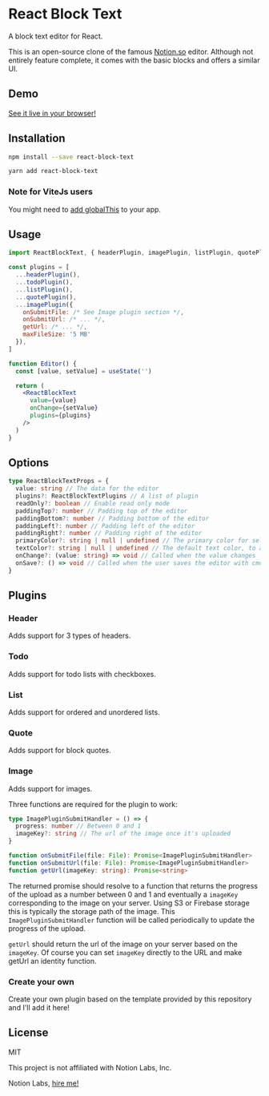 # React Block Text

A block text editor for React.

This is an open-source clone of the famous [Notion.so](https://notion.so) editor. Although not entirely feature complete, it comes with the basic blocks and offers a similar UI.

## Demo

[See it live in your browser!](https://react-block-text.web.app/)

## Installation

```bash
npm install --save react-block-text
```
```bash
yarn add react-block-text
```

### Note for ViteJs users

You might need to [add globalThis](https://github.com/vitejs/vite/discussions/7915) to your app.

## Usage

```jsx
import ReactBlockText, { headerPlugin, imagePlugin, listPlugin, quotePlugin, todoPlugin } from 'react-block-text'

const plugins = [
  ...headerPlugin(),
  ...todoPlugin(),
  ...listPlugin(),
  ...quotePlugin(),
  ...imagePlugin({
    onSubmitFile: /* See Image plugin section */,
    onSubmitUrl: /* ... */,
    getUrl: /* ... */,
    maxFileSize: '5 MB'
  }),
]

function Editor() {
  const [value, setValue] = useState('')

  return (
    <ReactBlockText
      value={value}
      onChange={setValue}
      plugins={plugins}
    />
  )
}
```

## Options

```ts
type ReactBlockTextProps = {
  value: string // The data for the editor
  plugins?: ReactBlockTextPlugins // A list of plugin
  readOnly?: boolean // Enable read only mode
  paddingTop?: number // Padding top of the editor
  paddingBottom?: number // Padding bottom of the editor
  paddingLeft?: number // Padding left of the editor
  paddingRight?: number // Padding right of the editor
  primaryColor?: string | null | undefined // The primary color for selection, drag and drop, and buttons
  textColor?: string | null | undefined // The default text color, to align with your design-system
  onChange?: (value: string) => void // Called when the value changes
  onSave?: () => void // Called when the user saves the editor with cmd/ctrl+s
}
```

## Plugins

### Header

Adds support for 3 types of headers.

### Todo

Adds support for todo lists with checkboxes.

### List

Adds support for ordered and unordered lists.

### Quote

Adds support for block quotes.

### Image

Adds support for images.

Three functions are required for the plugin to work:

```ts
type ImagePluginSubmitHandler = () => {
  progress: number // Between 0 and 1
  imageKey?: string // The url of the image once it's uploaded
}

function onSubmitFile(file: File): Promise<ImagePluginSubmitHandler>
function onSubmitUrl(file: File): Promise<ImagePluginSubmitHandler>
function getUrl(imageKey: string): Promise<string>
```

The returned promise should resolve to a function that returns the progress of the upload as a number between 0 and 1 and eventually a `imageKey` corresponding to the image on your server. Using S3 or Firebase storage this is typically the storage path of the image. This `ImagePluginSubmitHandler` function will be called periodically to update the progress of the upload.

`getUrl` should return the url of the image on your server based on the `imageKey`. Of course you can set `imageKey` directly to the URL and make getUrl an identity function.

### Create your own

Create your own plugin based on the template provided by this repository and I'll add it here!

## License

MIT

This project is not affiliated with Notion Labs, Inc.

Notion Labs, [hire me!](https://dherault.com)
